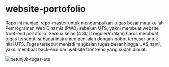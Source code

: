 # website-portofolio
Repo ini menjadi repo-master untuk mengumpulkan tugas besar mata kuliah Pemrograman Web Dinamis (PWD) sebelum UTS, yakni membuat website front-end portofolio.
Semua kelas (4 SI/TI reguler/malam) harus membuat tugas tersebut, sebagai instrumen penilaian dengan bobot terbesar untuk nilai UTS. Tugas tersebut menjadi rangkaian tugas besar hingga UAS nanti, yakni membuat back-end dari website front-end yang sudah dibuat.

![petunjuk-tugas-uts](https://user-images.githubusercontent.com/77085799/115700704-261dba80-a391-11eb-9691-f16edbc007b3.PNG)

